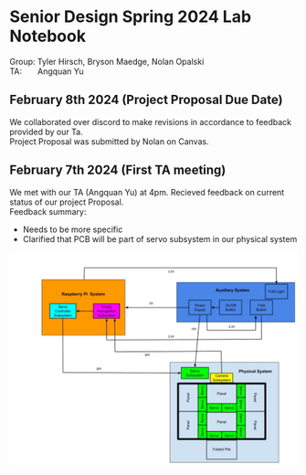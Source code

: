# Senior Design Spring 2024 Lab Notebook
Group: Tyler Hirsch, Bryson Maedge, Nolan Opalski  
TA: &nbsp;&nbsp;&nbsp;&nbsp;&nbsp;&nbsp;Angquan Yu

## February 8th 2024 (Project Proposal Due Date)
We collaborated over discord to make revisions in accordance to feedback provided by our Ta.  
Project Proposal was submitted by Nolan on Canvas.

## February 7th 2024 (First TA meeting)
We met with our TA (Angquan Yu) at 4pm. Recieved feedback on current status of our project Proposal.  
Feedback summary:  
* Needs to be more specific
* Clarified that PCB will be part of servo subsystem in our physical system  

![Screenshot](Block_Diagram.jpg)